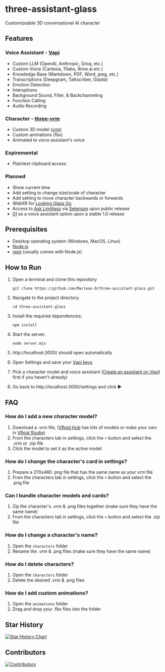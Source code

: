 # three-assistant-glass

Customizeable 3D conversational AI character

## Features

### Voice Assistant - [Vapi](https://vapi.ai/)

- Custom LLM (OpenAI, Anthropic, Groq, etc.)
- Custom Voice (Cartesia, 11labs, Rime.ai etc.)
- Knowledge Base (Markdown, PDF, Word, jpeg, etc.)
- Transcriptions (Deepgram, Talkscriber, Gladia)
- Emotion Detection
- Interuptions
- Background Sound, Filler, & Backchanneling
- Function Calling
- Audio Recording

### Character - [three-vrm](https://github.com/pixiv/three-vrm)

- Custom 3D model ([vrm](https://hub.vroid.com/en))
- Custom animations (fbx)
- Animated to voice assistant's voice

### Expiremental

- Plaintext clipboard access

### Planned

- Show current time
- Add setting to change size/scale of character
- Add setting to move character backwards or forwards
- WebXR for [Looking Glass Go](https://lookingglassfactory.com/looking-glass-go)
- Access to [Ask Limitless](https://feedback.limitless.ai/roadmap/ask-ai-anything) via [Selenium](https://www.selenium.dev/) upon public release
- [01](https://github.com/OpenInterpreter/01) as a voice assistant option upon a stable 1.0 release

## Prerequisites

- Desktop operating system (Windows, MacOS, Linux)
- [Node.js](https://nodejs.org/en)
- [npm](https://www.npmjs.com/get-npm) (usually comes with Node.js)

## How to Run

1. Open a terminal and clone this repository
   ```
   git clone https://github.com/Maclean-D/three-assistant-glass.git
   ```

2. Navigate to the project directory.
   ```
   cd three-assistant-glass
   ```

3. Install the required dependencies:
   ```
   npm install
   ```

4. Start the server:
   ```
   node server.mjs
   ```
5. http://localhost:3000/ should open automatically

6. Open Settings and save your [Vapi keys](https://dashboard.vapi.ai/org/api-keys)

7. Pick a character model and voice assistant ([Create an assistant on Vapi](https://dashboard.vapi.ai/assistants)) first if you haven't already)

8. Go back to http://localhost:3000/settings and click ▶️

## FAQ

### How do I add a new character model?

1. Download a .vrm file, ([VRoid Hub](https://hub.vroid.com/en) has lots of models or make your own in [VRoid Studio](https://vroid.com/en/studio))
2. From the characters tab in settings, click the `+` button and select the .vrm or .zip file
3. Click the model to set it as the active model

### How do I change the character's card in settings?

1. Prepare a 270x480 .png file that has the same name as your vrm file
2. From the characters tab in settings, click the `+` button and select the .png file

### Can I bundle character models and cards?

1. Zip the character's .vrm & .png files together (make sure they have the same name)
2. From the characters tab in settings, click the `+` button and select the .zip file

### How do I change a character's name?

1. Open the `characters` folder
2. Rename the .vrm & .png files (make sure they have the same name)

### How do I delete characters?

1. Open the `characters` folder
2. Delete the desired .vrm & .png files

### How do I add custom animations?

1. Open the `animations` folder
2. Drag and drop your .fbx files into the folder


## Star History

[![Star History Chart](https://api.star-history.com/svg?repos=Maclean-D/three-assistant-glass&type=Date)](https://star-history.com/#Maclean-D/three-assistant-glass&Date)

## Contributors

[![Contributors](https://contrib.rocks/image?repo=Maclean-D/three-assistant-vrm)](https://github.com/Maclean-D/three-assistant-vrm)
